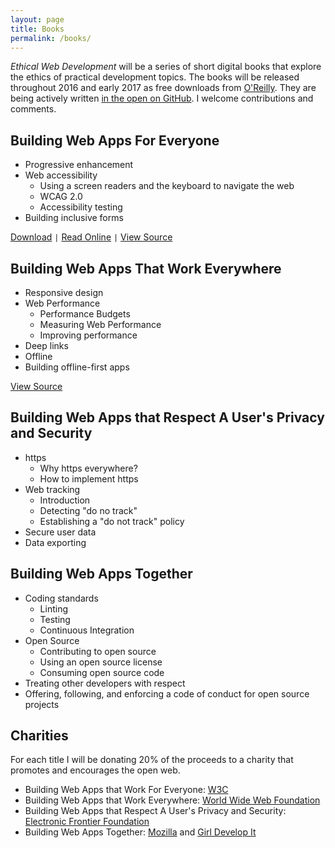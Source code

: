 ```yaml
---
layout: page
title: Books
permalink: /books/
---
```


_Ethical Web Development_ will be a series of short digital books that explore the ethics of practical development topics. The books will be released throughout 2016 and early 2017 as free downloads from [O'Reilly](http://www.oreilly.com/). They are being actively written [in the open on GitHub](https://github.com/ascott1/ethical-web-dev). I welcome contributions and comments.

## Building Web Apps For Everyone

- Progressive enhancement
- Web accessibility
  - Using a screen readers and the keyboard to navigate the web
  - WCAG 2.0
  - Accessibility testing
- Building inclusive forms

[Download](http://www.oreilly.com/web-platform/free/building-web-apps-for-everyone.csp) `|` [Read Online](https://www.oreilly.com/learning/building-web-apps-for-everyone) `|` [View Source](https://github.com/ascott1/ethical-web-dev/tree/master/web-apps-for-everyone)


## Building Web Apps That Work Everywhere

- Responsive design
- Web Performance
  - Performance Budgets
  - Measuring Web Performance
  - Improving performance
- Deep links
- Offline
- Building offline-first apps

[View Source](https://github.com/ascott1/ethical-web-dev/tree/master/web-apps-that-work-everywhere)

## Building Web Apps that Respect A User's Privacy and Security

- https
  - Why https everywhere?
  - How to implement https
- Web tracking
  - Introduction
  - Detecting "do no track"
  - Establishing a "do not track" policy
- Secure user data
- Data exporting

## Building Web Apps Together

- Coding standards
  - Linting
  - Testing
  - Continuous Integration
- Open Source
  - Contributing to open source
  - Using an open source license
  - Consuming open source code
- Treating other developers with respect
- Offering, following, and enforcing a code of conduct for open source projects

## Charities

For each title I will be donating 20% of the proceeds to a charity that promotes and encourages the open web.

- Building Web Apps that Work For Everyone: [W3C](https://www.w3.org/support/)
- Building Web Apps that Work Everywhere: [World Wide Web Foundation](http://webfoundation.org/)
- Building Web Apps that Respect A User's Privacy and Security: [Electronic Frontier Foundation](https://www.eff.org/)
- Building Web Apps Together: [Mozilla](https://www.mozilla.org/en-US/) and [Girl Develop It](https://www.girldevelopit.com/)
